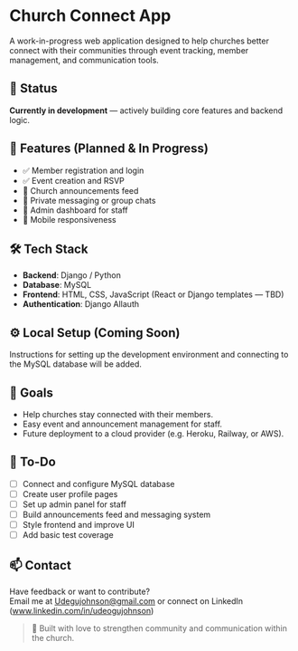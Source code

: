 # Church Connect App

A work-in-progress web application designed to help churches better connect with their communities through event tracking, member management, and communication tools.

## 🚧 Status
**Currently in development** — actively building core features and backend logic.

## 🎯 Features (Planned & In Progress)
- ✅ Member registration and login
- ✅ Event creation and RSVP
- 🔄 Church announcements feed
- 🔄 Private messaging or group chats
- 🔄 Admin dashboard for staff
- 🔄 Mobile responsiveness

## 🛠️ Tech Stack
- **Backend**: Django / Python  
- **Database**: MySQL  
- **Frontend**: HTML, CSS, JavaScript (React or Django templates — TBD)  
- **Authentication**: Django Allauth

## ⚙️ Local Setup (Coming Soon)
Instructions for setting up the development environment and connecting to the MySQL database will be added.

## 🚀 Goals
- Help churches stay connected with their members.
- Easy event and announcement management for staff.
- Future deployment to a cloud provider (e.g. Heroku, Railway, or AWS).

## 📌 To-Do
- [ ] Connect and configure MySQL database  
- [ ] Create user profile pages  
- [ ] Set up admin panel for staff  
- [ ] Build announcements feed and messaging system  
- [ ] Style frontend and improve UI  
- [ ] Add basic test coverage  

## 📫 Contact
Have feedback or want to contribute?  
Email me at Udegujohnson@gmail.com or connect on LinkedIn (www.linkedin.com/in/udeogujohnson)

> 🙏 Built with love to strengthen community and communication within the church.
